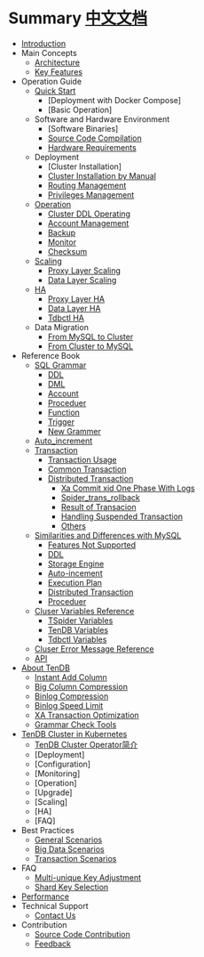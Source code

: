 # Summary [中文文档](SUMMARY.md)

* [Introduction](README-en.md)
* Main Concepts
    * [Architecture](architecture-en.md)
    * [Key Features](key-features-en.md)
* Operation Guide
    * [Quick Start]()
        * [Deployment with Docker Compose]
        * [Basic Operation]
    * Software and Hardware Environment
        * [Software Binaries]
        * [Source Code Compilation](op-guide/compile-en.md)
        * [Hardware Requirements](op-guide/system-en.md)
    * Deployment
        * [Cluster Installation]
        * [Cluster Installation by Manual](op-guide/manual-install-en.md)
        * [Routing Management](op-guide/route-manager-en.md)
        * [Privileges Management](op-guide/cluster-grant-en.md)
    * [Operation](op-guide/cluster-operator-en.md)
        * [Cluster DDL Operating](op-guide/alter-operator-en.md)
        * [Account Management](op-guide/grant-operator-en.md)
        * [Backup](op-guide/backup-en.md)
        * [Monitor](op-guide/monitor-en.md)
        * [Checksum](op-guide/checksum-en.md)
    * [Scaling](op-guide/scale-up-down-en.md)
        * [Proxy Layer Scaling](op-guide/TSpider-scale-en.md)
        * [Data Layer Scaling](op-guide/TenDB-scale-en.md)
    * [HA](op-guide/High-availability-en.md)
        * [Proxy Layer HA](op-guide/TSpider-failover-en.md)
        * [Data Layer HA](op-guide/TenDB-failover-en.md)
        * [Tdbctl HA](op-guide/Tdbctl-failover-en.md)
    * Data Migration
        * [From MySQL to Cluster](op-guide/Data-migrate-en.md/#jump1)
        * [From Cluster to MySQL](op-guide/Data-migrate-en.md/#jump3)
* Reference Book
    * [SQL Grammar](re-book/sql-grammar-en.md)   
      * [DDL](re-book/ddl-syntax-en.md)   
      * [DML](re-book/dml-syntax-en.md)
      * [Account](re-book/grant-en.md)
      * [Proceduer](re-book/stored-procedure-en.md)
      * [Function](re-book/function-en.md)
      * [Trigger](re-book/trigger-en.md)
      * [New Grammer](re-book/new-grammar-en.md)
    * [Auto_increment](re-book/auto-increase-en.md)
    * [Transaction](re-book/transaction-en.md)
      * [Transaction Usage](re-book/transaction-en.md#jump2)
      * [Common Transaction](re-book/transaction-en.md#jump3)
      * [Distributed Transaction](re-book/transaction-en.md#jump4)
        * [Xa Commit xid One Phase With Logs](re-book/transaction-en.md#jump41)
        * [Spider_trans_rollback](re-book/transaction-en.md#jump42)
        * [Result of Transacion](re-book/transaction-en.md#jump43)
        * [Handling Suspended Transaction](re-book/transaction-en.md#jump44)
        * [Others](re-book/transaction-en.md#jump5)
    * [Similarities and Differences with MySQL](re-book/mysql-compatibility-en.md/#jump)
        * [Features Not Supported](re-book/mysql-compatibility-en.md/#jump1)
        * [DDL](re-book/mysql-compatibility-en.md/#jump21)
        * [Storage Engine](re-book/mysql-compatibility-en.md/#jump22)
        * [Auto-incement](re-book/mysql-compatibility-en.md/#jump23)
        * [Execution Plan](re-book/mysql-compatibility-en.md#jump24)
        * [Distributed Transaction](re-book/mysql-compatibility-en.md/#jump25)
        * [Proceduer](re-book/mysql-compatibility-en.md#jump26)
    * [Cluser Variables Reference](re-book/parameter-en.md)
      * [TSpider Variables](re-book/tspider-parameter-en.md)
      * [TenDB Variables](re-book/tendb-parameter-en.md)
      * [Tdbctl Variables](re-book/tdbctl-parameter-en.md)
    * [Cluser Error Message Reference](re-book/errorno-en.md)
    * [API](re-book/api-en.md)
* [About TenDB](tendb/tendb-en.md)
    * [Instant Add Column](tendb/instant-add-column-en.md)
    * [Big Column Compression](tendb/blob-compress-en.md)
    * [Binlog Compression](tendb/binlog-compress-en.md)
    * [Binlog Speed Limit](tendb/binlog-speed-limit-en.md)
    * [XA Transaction Optimization](tendb/xafeatures-en.md)
	* [Grammar Check Tools](tendb/tmysqlparse-en.md)
* [TenDB Cluster in Kubernetes](kubernetes/cluster-in-k8s-en.md)
    * [TenDB Cluster Operator简介](kubernetes/cluster-operator-en.md)
    * [Deployment]
    * [Configuration]
    * [Monitoring]
    * [Operation]
    * [Upgrade]
    * [Scaling]
    * [HA]
    * [FAQ]
* Best Practices
    * [General Scenarios](practice/common-bestpractice-en.md)
    * [Big Data Scenarios](practice/bigdatapractice-en.md)
    * [Transaction Scenarios](practice/transactionapplication-en.md)
* FAQ
    * [Multi-unique Key Adjustment](com-problem/multi-unique-key-adjust-en.md)
    * [Shard Key Selection](com-problem/shard-key-choose-en.md)
* [Performance](performance-test-en.md)
* Technical Support
    * [Contact Us](contribution/concat-en.md)
* Contribution
    * [Source Code Contribution](contribution/contribute-en.md)
    * [Feedback](contribution/contribute-en.md#jump2)